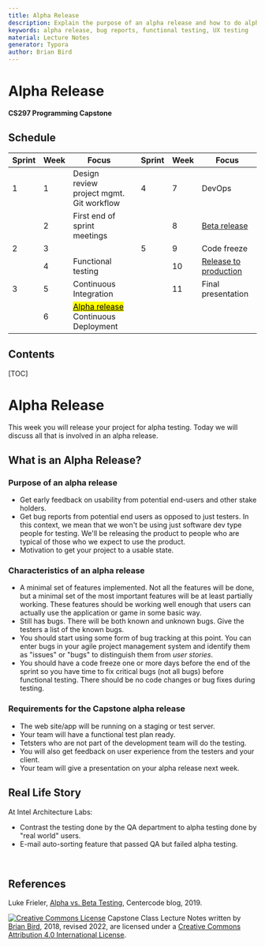 ```yaml
---
title: Alpha Release
description: Explain the purpose of an alpha release and how to do alpha testing.
keywords: alpha release, bug reports, functional testing, UX testing
material: Lecture Notes
generator: Typora
author: Brian Bird
---
```


<h1>Alpha Release</h1>

**CS297 Programming Capstone**



<h2>Schedule</h2>

| Sprint | Week | Focus                                                        |      | Sprint | Week | Focus                        |
| ------ | ---- | ------------------------------------------------------------ | ---- | ------ | ---- | ---------------------------- |
| 1      | 1    | Design review<br />project mgmt.<br />Git workflow           |      | 4      | 7    | DevOps                       |
|        | 2    | First end of sprint meetings                                 |      |        | 8    | <u>Beta release</u>          |
| 2      | 3    |                                                              |      | 5      | 9    | Code freeze                  |
|        | 4    | Functional testing                                           |      |        | 10   | <u>Release to production</u> |
| 3      | 5    | Continuous Integration                                       |      |        | 11   | Final presentation           |
|        | 6    | <mark><u>Alpha release</u></mark><br />Continuous Deployment |      |        |      |                              |



<h2>Contents</h2>

[TOC]

# Alpha Release

This week you will release your project for alpha testing. Today we will discuss all that is involved in an alpha release.

## What is an Alpha Release?

### Purpose of an alpha release

- Get early feedback on usability from potential end-users and other stake holders.
- Get bug reports from potential end users as opposed to just testers.
  In this context, we mean that we won't be using just software dev type people for testing. We'll be releasing the product to people who are typical of those who we expect to use the product.
- Motivation to get your project to a usable state.

### Characteristics of an alpha release

- A minimal set of features implemented.
   Not all the features will be done, but a minimal set of the most important features will be at least partially working. These features  should be working well enough that users can actually use the application or game in some basic way.
- Still has bugs.
  There will be both known and unknown bugs. Give the testers a list of the known bugs.
- You should start using some form of bug tracking at this point.
  You can enter bugs in your agile project management system and identify them as "issues" or "bugs" to distinguish them from *user stories*.
- You should have a code freeze one or more days before the end of the sprint so you have time to fix critical bugs (not all bugs) before functional testing. There should be no code changes or bug fixes during testing.

### Requirements for the Capstone alpha release

- The web site/app will be running on a staging or test server.
- Your team will have a functional test plan ready.
- Tetsters who are not part of the development team will do the testing.
- You will also get feedback on user experience from the testers and your client.
- Your team will give a presentation on your alpha release next week.



## Real Life Story

At Intel Architecture Labs:

- Contrast the testing done by the QA department to alpha testing done by "real world" users.
- E-mail auto-sorting feature that passed QA but failed alpha testing.

​      

## References

Luke Frieler, [Alpha vs. Beta Testing](https://www.centercode.com/blog/2011/01/alpha-vs-beta-testing), Centercode blog, 2019.



[![Creative Commons License](https://i.creativecommons.org/l/by/4.0/88x31.png)](http://creativecommons.org/licenses/by/4.0/) Capstone Class Lecture Notes written by [Brian Bird](https://profbird.dev), 2018, revised <time>2022</time>, are licensed under a [Creative Commons Attribution 4.0 International License](http://creativecommons.org/licenses/by/4.0/). 